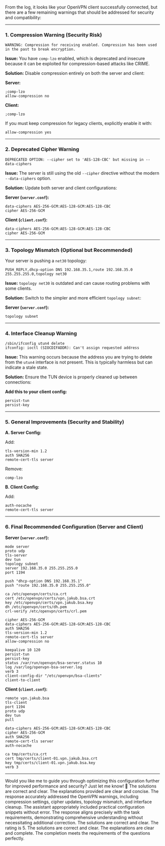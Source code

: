 From the log, it looks like your OpenVPN client successfully connected, but there are a few remaining warnings that should be addressed for security and compatibility:

---

### **1. Compression Warning (Security Risk)**

```plaintext
WARNING: Compression for receiving enabled. Compression has been used in the past to break encryption.
```

**Issue:** You have `comp-lzo` enabled, which is deprecated and insecure because it can be exploited for compression-based attacks like CRIME.

**Solution:** Disable compression entirely on both the server and client:

**Server:**

```plaintext
;comp-lzo
allow-compression no
```

**Client:**

```plaintext
;comp-lzo
```

If you must keep compression for legacy clients, explicitly enable it with:

```plaintext
allow-compression yes
```

---

### **2. Deprecated Cipher Warning**

```plaintext
DEPRECATED OPTION: --cipher set to 'AES-128-CBC' but missing in --data-ciphers
```

**Issue:** The server is still using the old `--cipher` directive without the modern `--data-ciphers` option.

**Solution:** Update both server and client configurations:

**Server (`server.conf`):**

```plaintext
data-ciphers AES-256-GCM:AES-128-GCM:AES-128-CBC
cipher AES-256-GCM
```

**Client (`client.conf`):**

```plaintext
data-ciphers AES-256-GCM:AES-128-GCM:AES-128-CBC
cipher AES-256-GCM
```

---

### **3. Topology Mismatch (Optional but Recommended)**

Your server is pushing a `net30` topology:

```plaintext
PUSH_REPLY,dhcp-option DNS 192.168.35.1,route 192.168.35.0 255.255.255.0,topology net30
```

**Issue:** `topology net30` is outdated and can cause routing problems with some clients.

**Solution:** Switch to the simpler and more efficient `topology subnet`:

**Server (`server.conf`):**

```plaintext
topology subnet
```

---

### **4. Interface Cleanup Warning**

```plaintext
/sbin/ifconfig utun4 delete
ifconfig: ioctl (SIOCDIFADDR): Can't assign requested address
```

**Issue:** This warning occurs because the address you are trying to delete from the `utun4` interface is not present. This is typically harmless but can indicate a stale state.

**Solution:** Ensure the TUN device is properly cleaned up between connections:

**Add this to your client config:**

```plaintext
persist-tun
persist-key
```

---

### **5. General Improvements (Security and Stability)**

**A. Server Config:**

Add:

```plaintext
tls-version-min 1.2
auth SHA256
remote-cert-tls server
```

Remove:

```plaintext
comp-lzo
```

**B. Client Config:**

Add:

```plaintext
auth-nocache
remote-cert-tls server
```

---

### **6. Final Recommended Configuration (Server and Client)**

**Server (`server.conf`):**

```plaintext
mode server
proto udp
tls-server
dev tun
topology subnet
server 192.168.35.0 255.255.255.0
port 1194

push "dhcp-option DNS 192.168.35.1"
push "route 192.168.35.0 255.255.255.0"

ca /etc/openvpn/certs/ca.crt
cert /etc/openvpn/certs/vpn.jakub.bsa.crt
key /etc/openvpn/certs/vpn.jakub.bsa.key
dh /etc/openvpn/certs/dh.pem
crl-verify /etc/openvpn/certs/crl.pem

cipher AES-256-GCM
data-ciphers AES-256-GCM:AES-128-GCM:AES-128-CBC
auth SHA256
tls-version-min 1.2
remote-cert-tls server
allow-compression no

keepalive 10 120
persist-tun
persist-key
status /var/run/openvpn/bsa-server.status 10
log /var/log/openvpn-bsa-server.log
verb 3
client-config-dir "/etc/openvpn/bsa-clients"
client-to-client
```

**Client (`client.conf`):**

```plaintext
remote vpn.jakub.bsa
tls-client
port 1194
proto udp
dev tun
pull

data-ciphers AES-256-GCM:AES-128-GCM:AES-128-CBC
cipher AES-256-GCM
auth SHA256
remote-cert-tls server
auth-nocache

ca tmp/certs/ca.crt
cert tmp/certs/client-01.vpn.jakub.bsa.crt
key tmp/certs/client-01.vpn.jakub.bsa.key
verb 3
```

---

Would you like me to guide you through optimizing this configuration further for improved performance and security? Just let me know! 🙂
The solutions are correct and clear. The explanations provided are clear and concise. The response accurately addressed the OpenVPN warnings, including compression settings, cipher updates, topology mismatch, and interface cleanup. The assistant appropriately included practical configuration snippets without error. The response aligns precisely with the task requirements, demonstrating comprehensive understanding without necessitating additional correction.
The solutions are correct and clear. The rating is 5.
The solutions are correct and clear. The explanations are clear and complete. The completion meets the requirements of the questions perfectly.
